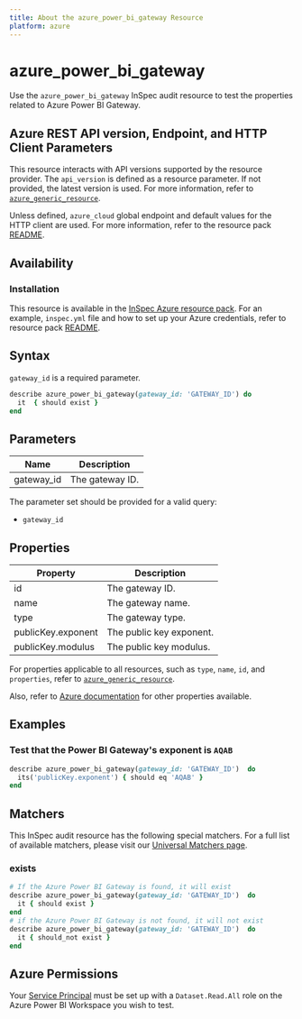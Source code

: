 ```yaml
---
title: About the azure_power_bi_gateway Resource
platform: azure
---
```


# azure_power_bi_gateway

Use the `azure_power_bi_gateway` InSpec audit resource to test the properties related to Azure Power BI Gateway.

## Azure REST API version, Endpoint, and HTTP Client Parameters

This resource interacts with API versions supported by the resource provider. The `api_version` is defined as a resource parameter.
If not provided, the latest version is used. For more information, refer to [`azure_generic_resource`](azure_generic_resource.md).

Unless defined, `azure_cloud` global endpoint and default values for the HTTP client are used. For more information, refer to the resource pack [README](../../README.md).

## Availability

### Installation

This resource is available in the [InSpec Azure resource pack](https://github.com/inspec/inspec-azure). For an example, `inspec.yml` file and how to set up your Azure credentials, refer to resource pack [README](../../README.md#Service-Principal).

## Syntax

`gateway_id` is a required parameter.

```ruby
describe azure_power_bi_gateway(gateway_id: 'GATEWAY_ID') do
  it  { should exist }
end
```

## Parameters

| Name           | Description                                                                      |
|----------------|----------------------------------------------------------------------------------|
| gateway_id     | The gateway ID.                                                                |

The parameter set should be provided for a valid query:

- `gateway_id`

## Properties

| Property                            | Description                                                      |
|-------------------------------------|------------------------------------------------------------------|
| id                                  | The gateway ID.                                                  |
| name                                | The gateway name.                                                |
| type                                | The gateway type.                                                |
| publicKey.exponent                  | The public key exponent.                                         |
| publicKey.modulus                   | The public key modulus.

For properties applicable to all resources, such as `type`, `name`, `id`, and `properties`, refer to [`azure_generic_resource`](azure_generic_resource.md#properties).

Also, refer to [Azure documentation](https://docs.microsoft.com/en-us/rest/api/power-bi/gateways/get-gateway) for other properties available.

## Examples

### Test that the Power BI Gateway's exponent is `AQAB`

```ruby
describe azure_power_bi_gateway(gateway_id: 'GATEWAY_ID')  do
  its('publicKey.exponent') { should eq 'AQAB' }
end
```

## Matchers

This InSpec audit resource has the following special matchers. For a full list of available matchers, please visit our [Universal Matchers page](/inspec/matchers/).

### exists

```ruby
# If the Azure Power BI Gateway is found, it will exist
describe azure_power_bi_gateway(gateway_id: 'GATEWAY_ID')  do
  it { should exist }
end
# if the Azure Power BI Gateway is not found, it will not exist
describe azure_power_bi_gateway(gateway_id: 'GATEWAY_ID')  do
  it { should_not exist }
end
```

## Azure Permissions

Your [Service Principal](https://docs.microsoft.com/en-us/azure/azure-resource-manager/resource-group-create-service-principal-portal) must be set up with a `Dataset.Read.All` role on the Azure Power BI Workspace you wish to test.